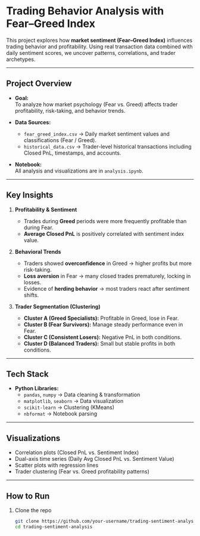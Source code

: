 # Trading Behavior Analysis with Fear–Greed Index  

This project explores how **market sentiment (Fear–Greed Index)** influences trading behavior and profitability. Using real transaction data combined with daily sentiment scores, we uncover patterns, correlations, and trader archetypes.  

---

##  Project Overview  
- **Goal:**  
  To analyze how market psychology (Fear vs. Greed) affects trader profitability, risk-taking, and behavior trends.  

- **Data Sources:**  
  - `fear_greed_index.csv` → Daily market sentiment values and classifications (Fear / Greed).  
  - `historical_data.csv` → Trader-level historical transactions including Closed PnL, timestamps, and accounts.  

- **Notebook:**  
  All analysis and visualizations are in `analysis.ipynb`.  

---

##  Key Insights  
1. **Profitability & Sentiment**  
   - Trades during **Greed** periods were more frequently profitable than during Fear.  
   - **Average Closed PnL** is positively correlated with sentiment index value.  

2. **Behavioral Trends**  
   - Traders showed **overconfidence** in Greed → higher profits but more risk-taking.  
   - **Loss aversion** in Fear → many closed trades prematurely, locking in losses.  
   - Evidence of **herding behavior** → most traders react after sentiment shifts.  

3. **Trader Segmentation (Clustering)**  
   - **Cluster A (Greed Specialists):** Profitable in Greed, lose in Fear.  
   - **Cluster B (Fear Survivors):** Manage steady performance even in Fear.  
   - **Cluster C (Consistent Losers):** Negative PnL in both conditions.  
   - **Cluster D (Balanced Traders):** Small but stable profits in both conditions.  

---

##  Tech Stack  
- **Python Libraries:**  
  - `pandas`, `numpy` → Data cleaning & transformation  
  - `matplotlib`, `seaborn` → Data visualization  
  - `scikit-learn` → Clustering (KMeans)  
  - `nbformat` → Notebook parsing  

---

##  Visualizations  
- Correlation plots (Closed PnL vs. Sentiment Index)  
- Dual-axis time series (Daily Avg Closed PnL vs. Sentiment Value)  
- Scatter plots with regression lines  
- Trader clustering (Fear vs. Greed profitability patterns)  

---

##  How to Run  
1. Clone the repo  
   ```bash
   git clone https://github.com/your-username/trading-sentiment-analysis.git
   cd trading-sentiment-analysis
